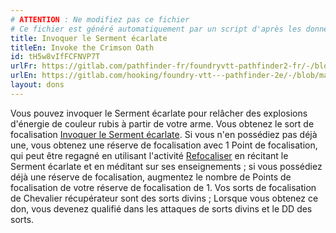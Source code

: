 ```yaml
---
# ATTENTION : Ne modifiez pas ce fichier
# Ce fichier est généré automatiquement par un script d'après les données du module Foundry VTT officiel et de sa traduction
title: Invoquer le Serment écarlate
titleEn: Invoke the Crimson Oath
id: tH5w8vIfFCFNVP7T
urlFr: https://gitlab.com/pathfinder-fr/foundryvtt-pathfinder2-fr/-/blob/master/data/feats/tH5w8vIfFCFNVP7T.htm
urlEn: https://gitlab.com/hooking/foundry-vtt---pathfinder-2e/-/blob/master/packs/data/feats.db/invoke-the-crimson-oath.json
layout: dons
---
```

Vous pouvez invoquer le Serment écarlate pour relâcher des explosions d'énergie de couleur rubis à partir de votre arme. Vous obtenez le sort de focalisation [Invoquer le Serment écarlate](../sorts/invoquer-le-serment-écarlate.md). Si vous n'en possédiez pas déjà une, vous obtenez une réserve de focalisation avec 1 Point de focalisation, qui peut être regagné en utilisant l'activité [Refocaliser](../actions/refocaliser.md) en récitant le Serment écarlate et en méditant sur ses enseignements ; si vous possédiez déjà une réserve de focalisation, augmentez le nombre de Points de focalisation de votre réserve de focalisation de 1. Vos sorts de focalisation de Chevalier récupérateur sont des sorts divins ; Lorsque vous obtenez ce don, vous devenez qualifié dans les attaques de sorts divins et le DD des sorts.
